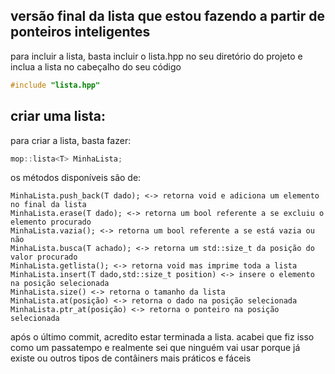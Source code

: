 ##  versão final da lista que estou fazendo a partir de ponteiros inteligentes

para incluir a lista, basta incluir o lista.hpp no seu diretório do projeto e inclua a lista no cabeçalho do seu código
```c++
#include "lista.hpp"
```

## criar uma lista: 

para criar a lista, basta fazer:

```c++
mop::lista<T> MinhaLista;
```
os métodos disponíveis são de:

```
MinhaLista.push_back(T dado); <-> retorna void e adiciona um elemento no final da lista
MinhaLista.erase(T dado); <-> retorna um bool referente a se excluiu o elemento procurado
MinhaLista.vazia(); <-> retorna um bool referente a se está vazia ou não 
MinhaLista.busca(T achado); <-> retorna um std::size_t da posição do valor procurado
MinhaLista.getlista(); <-> retorna void mas imprime toda a lista
MinhaLista.insert(T dado,std::size_t position) <-> insere o elemento na posição selecionada
MinhaLista.size() <-> retorna o tamanho da lista
MinhaLista.at(posição) <-> retorna o dado na posição selecionada
MinhaLista.ptr_at(posição) <-> retorna o ponteiro na posição selecionada
```


após o último commit, acredito estar terminada a lista. acabei que fiz isso como um passatempo e realmente sei que ninguém vai usar porque já existe <vector> ou outros tipos de contâiners mais práticos e fáceis
